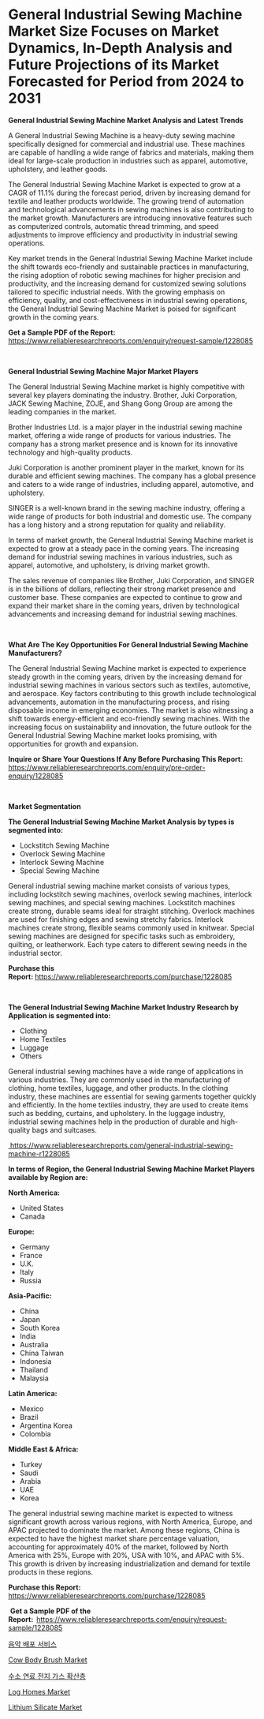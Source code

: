 <p><h1>General Industrial Sewing Machine Market Size Focuses on Market Dynamics, In-Depth Analysis and Future Projections of its Market Forecasted for Period from 2024 to 2031</h1></p><p><strong>General Industrial Sewing Machine Market Analysis and Latest Trends</strong></p>
<p><p>A General Industrial Sewing Machine is a heavy-duty sewing machine specifically designed for commercial and industrial use. These machines are capable of handling a wide range of fabrics and materials, making them ideal for large-scale production in industries such as apparel, automotive, upholstery, and leather goods.</p><p>The General Industrial Sewing Machine Market is expected to grow at a CAGR of 11.1% during the forecast period, driven by increasing demand for textile and leather products worldwide. The growing trend of automation and technological advancements in sewing machines is also contributing to the market growth. Manufacturers are introducing innovative features such as computerized controls, automatic thread trimming, and speed adjustments to improve efficiency and productivity in industrial sewing operations.</p><p>Key market trends in the General Industrial Sewing Machine Market include the shift towards eco-friendly and sustainable practices in manufacturing, the rising adoption of robotic sewing machines for higher precision and productivity, and the increasing demand for customized sewing solutions tailored to specific industrial needs. With the growing emphasis on efficiency, quality, and cost-effectiveness in industrial sewing operations, the General Industrial Sewing Machine Market is poised for significant growth in the coming years.</p></p>
<p><strong>Get a Sample PDF of the Report:&nbsp;</strong> <a href="https://www.reliableresearchreports.com/enquiry/request-sample/1228085">https://www.reliableresearchreports.com/enquiry/request-sample/1228085</a></p>
<p>&nbsp;</p>
<p><strong>General Industrial Sewing Machine Major Market Players</strong></p>
<p><p>The General Industrial Sewing Machine market is highly competitive with several key players dominating the industry. Brother, Juki Corporation, JACK Sewing Machine, ZOJE, and Shang Gong Group are among the leading companies in the market.</p><p>Brother Industries Ltd. is a major player in the industrial sewing machine market, offering a wide range of products for various industries. The company has a strong market presence and is known for its innovative technology and high-quality products.</p><p>Juki Corporation is another prominent player in the market, known for its durable and efficient sewing machines. The company has a global presence and caters to a wide range of industries, including apparel, automotive, and upholstery.</p><p>SINGER is a well-known brand in the sewing machine industry, offering a wide range of products for both industrial and domestic use. The company has a long history and a strong reputation for quality and reliability.</p><p>In terms of market growth, the General Industrial Sewing Machine market is expected to grow at a steady pace in the coming years. The increasing demand for industrial sewing machines in various industries, such as apparel, automotive, and upholstery, is driving market growth.</p><p>The sales revenue of companies like Brother, Juki Corporation, and SINGER is in the billions of dollars, reflecting their strong market presence and customer base. These companies are expected to continue to grow and expand their market share in the coming years, driven by technological advancements and increasing demand for industrial sewing machines.</p></p>
<p>&nbsp;</p>
<p><strong>What Are The Key Opportunities For General Industrial Sewing Machine Manufacturers?</strong></p>
<p><p>The General Industrial Sewing Machine market is expected to experience steady growth in the coming years, driven by the increasing demand for industrial sewing machines in various sectors such as textiles, automotive, and aerospace. Key factors contributing to this growth include technological advancements, automation in the manufacturing process, and rising disposable income in emerging economies. The market is also witnessing a shift towards energy-efficient and eco-friendly sewing machines. With the increasing focus on sustainability and innovation, the future outlook for the General Industrial Sewing Machine market looks promising, with opportunities for growth and expansion.</p></p>
<p><strong>Inquire or Share Your Questions If Any Before Purchasing This Report:</strong> <a href="https://www.reliableresearchreports.com/enquiry/pre-order-enquiry/1228085">https://www.reliableresearchreports.com/enquiry/pre-order-enquiry/1228085</a></p>
<p>&nbsp;</p>
<p><strong>Market Segmentation</strong></p>
<p><strong>The General Industrial Sewing Machine Market Analysis by types is segmented into:</strong></p>
<p><ul><li>Lockstitch Sewing Machine</li><li>Overlock Sewing Machine</li><li>Interlock Sewing Machine</li><li>Special Sewing Machine</li></ul></p>
<p><p>General industrial sewing machine market consists of various types, including lockstitch sewing machines, overlock sewing machines, interlock sewing machines, and special sewing machines. Lockstitch machines create strong, durable seams ideal for straight stitching. Overlock machines are used for finishing edges and sewing stretchy fabrics. Interlock machines create strong, flexible seams commonly used in knitwear. Special sewing machines are designed for specific tasks such as embroidery, quilting, or leatherwork. Each type caters to different sewing needs in the industrial sector.</p></p>
<p><strong>Purchase this Report:&nbsp;</strong><a href="https://www.reliableresearchreports.com/purchase/1228085">https://www.reliableresearchreports.com/purchase/1228085</a></p>
<p>&nbsp;</p>
<p><strong>The General Industrial Sewing Machine Market Industry Research by Application is segmented into:</strong></p>
<p><ul><li>Clothing</li><li>Home Textiles</li><li>Luggage</li><li>Others</li></ul></p>
<p><p>General industrial sewing machines have a wide range of applications in various industries. They are commonly used in the manufacturing of clothing, home textiles, luggage, and other products. In the clothing industry, these machines are essential for sewing garments together quickly and efficiently. In the home textiles industry, they are used to create items such as bedding, curtains, and upholstery. In the luggage industry, industrial sewing machines help in the production of durable and high-quality bags and suitcases.</p></p>
<p><a href="https://www.reliableresearchreports.com/general-industrial-sewing-machine-r1228085">&nbsp;https://www.reliableresearchreports.com/general-industrial-sewing-machine-r1228085</a></p>
<p><strong>In terms of Region, the General Industrial Sewing Machine Market Players available by Region are:</strong></p>
<p>
    <p> <strong> North America: </strong>
        <ul>
            <li>United States</li>
            <li>Canada</li>
        </ul>
        </p> 
    <p> <strong> Europe: </strong>
        <ul>
            <li>Germany</li>
            <li>France</li>
            <li>U.K.</li>
            <li>Italy</li>
            <li>Russia</li>
        </ul>
        </p> 
    <p> <strong> Asia-Pacific: </strong>
        <ul>
            <li>China</li>
            <li>Japan</li>
            <li>South Korea</li>
            <li>India</li>
            <li>Australia</li>
            <li>China Taiwan</li>
            <li>Indonesia</li>
            <li>Thailand</li>
            <li>Malaysia</li>
        </ul>
        </p> 
    <p> <strong> Latin America: </strong>
        <ul>
            <li>Mexico</li>
            <li>Brazil</li>
            <li>Argentina Korea</li>
            <li>Colombia</li>
        </ul>
        </p> 
    <p> <strong> Middle East & Africa: </strong>
        <ul>
            <li>Turkey</li>
            <li>Saudi</li>
            <li>Arabia</li>
            <li>UAE</li>
            <li>Korea</li>
        </ul>
    </p>
    </p>
<p><p>The general industrial sewing machine market is expected to witness significant growth across various regions, with North America, Europe, and APAC projected to dominate the market. Among these regions, China is expected to have the highest market share percentage valuation, accounting for approximately 40% of the market, followed by North America with 25%, Europe with 20%, USA with 10%, and APAC with 5%. This growth is driven by increasing industrialization and demand for textile products in these regions.</p></p>
<p><strong>Purchase this Report: </strong><a href="https://www.reliableresearchreports.com/purchase/1228085">https://www.reliableresearchreports.com/purchase/1228085</a></p>
<p>&nbsp;<strong>Get a Sample PDF of the Report:&nbsp;&nbsp;</strong><a href="https://www.reliableresearchreports.com/enquiry/request-sample/1228085">https://www.reliableresearchreports.com/enquiry/request-sample/1228085</a></p>
<p><strong></strong></p>
<p><p><a href="https://github.com/Hubertstyenger6685/Market-Research-Report-List-1/blob/main/749409627442.md">음악 배포 서비스</a></p><p><a href="https://github.com/Paul14Anderson63/Market-Research-Report-List-3/blob/main/cow-body-brush-market.md">Cow Body Brush Market</a></p><p><a href="https://github.com/hxzi07639916/Market-Research-Report-List-1/blob/main/110462527440.md">수소 연료 전지 가스 확산층</a></p><p><a href="https://issuu.com/reportprime-2/docs/log-homes-market-size-2030.pptx">Log Homes Market</a></p><p><a href="https://issuu.com/reportprime-2/docs/lithium-silicate-market-size-2030.pptx">Lithium Silicate Market</a></p></p>